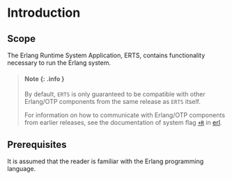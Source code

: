 <!--
%CopyrightBegin%

Copyright Ericsson AB 2023-2024. All Rights Reserved.

Licensed under the Apache License, Version 2.0 (the "License");
you may not use this file except in compliance with the License.
You may obtain a copy of the License at

    http://www.apache.org/licenses/LICENSE-2.0

Unless required by applicable law or agreed to in writing, software
distributed under the License is distributed on an "AS IS" BASIS,
WITHOUT WARRANTIES OR CONDITIONS OF ANY KIND, either express or implied.
See the License for the specific language governing permissions and
limitations under the License.

%CopyrightEnd%
-->
# Introduction

## Scope

The Erlang Runtime System Application, ERTS, contains functionality necessary to
run the Erlang system.

> #### Note {: .info }
>
> By default, `ERTS` is only guaranteed to be compatible with other Erlang/OTP
> components from the same release as `ERTS` itself.
>
> For information on how to communicate with Erlang/OTP components from earlier
> releases, see the documentation of system flag [`+R`](erl_cmd.md#compat_rel)
> in [erl](erl_cmd.md).

## Prerequisites

It is assumed that the reader is familiar with the Erlang programming language.
